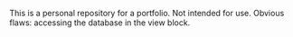 This is a personal repository for a portfolio.
Not intended for use.
Obvious flaws: accessing the database in the view block.
